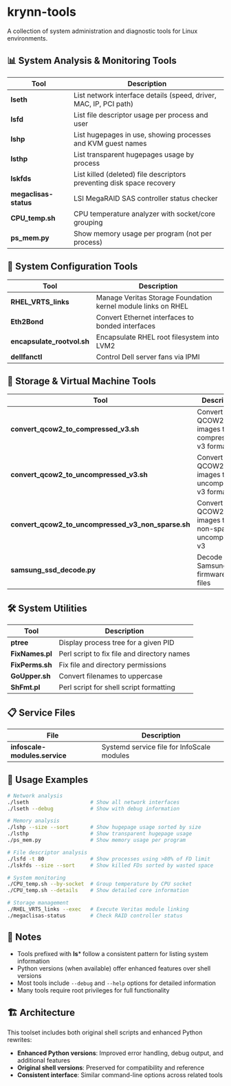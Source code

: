 # krynn-tools

A collection of system administration and diagnostic tools for Linux environments.

## 📊 System Analysis & Monitoring Tools

| Tool | Description |
|------|-------------|
| **lseth** | List network interface details (speed, driver, MAC, IP, PCI path) |
| **lsfd** | List file descriptor usage per process and user |  
| **lshp** | List hugepages in use, showing processes and KVM guest names |
| **lsthp** | List transparent hugepages usage by process |
| **lskfds** | List killed (deleted) file descriptors preventing disk space recovery |
| **megaclisas-status** | LSI MegaRAID SAS controller status checker |
| **CPU_temp.sh** | CPU temperature analyzer with socket/core grouping |
| **ps_mem.py** | Show memory usage per program (not per process) |

## 🔧 System Configuration Tools

| Tool | Description |
|------|-------------|
| **RHEL_VRTS_links** | Manage Veritas Storage Foundation kernel module links on RHEL |
| **Eth2Bond** | Convert Ethernet interfaces to bonded interfaces |
| **encapsulate_rootvol.sh** | Encapsulate RHEL root filesystem into LVM2 |
| **dellfanctl** | Control Dell server fans via IPMI |

## 💾 Storage & Virtual Machine Tools

| Tool | Description |
|------|-------------|
| **convert_qcow2_to_compressed_v3.sh** | Convert QCOW2 images to compressed v3 format |
| **convert_qcow2_to_uncompressed_v3.sh** | Convert QCOW2 images to uncompressed v3 format |
| **convert_qcow2_to_uncompressed_v3_non_sparse.sh** | Convert QCOW2 images to non-sparse uncompressed v3 |
| **samsung_ssd_decode.py** | Decode Samsung SSD firmware .enc files |

## 🛠️ System Utilities

| Tool | Description |
|------|-------------|
| **ptree** | Display process tree for a given PID |
| **FixNames.pl** | Perl script to fix file and directory names |
| **FixPerms.sh** | Fix file and directory permissions |
| **GoUpper.sh** | Convert filenames to uppercase |
| **ShFmt.pl** | Perl script for shell script formatting |

## 📋 Service Files

| File | Description |
|------|-------------|
| **infoscale-modules.service** | Systemd service file for InfoScale modules |

## 🚀 Usage Examples

```bash
# Network analysis
./lseth                    # Show all network interfaces
./lseth --debug            # Show with debug information

# Memory analysis  
./lshp --size --sort       # Show hugepage usage sorted by size
./lsthp                    # Show transparent hugepage usage
./ps_mem.py                # Show memory usage per program

# File descriptor analysis
./lsfd -t 80               # Show processes using >80% of FD limit
./lskfds --size --sort     # Show killed FDs sorted by wasted space

# System monitoring
./CPU_temp.sh --by-socket  # Group temperature by CPU socket
./CPU_temp.sh --details    # Show detailed core information

# Storage management
./RHEL_VRTS_links --exec   # Execute Veritas module linking
./megaclisas-status        # Check RAID controller status
```

## 📝 Notes

- Tools prefixed with **ls*** follow a consistent pattern for listing system information
- Python versions (when available) offer enhanced features over shell versions
- Most tools include `--debug` and `--help` options for detailed information
- Many tools require root privileges for full functionality

## 🏗️ Architecture

This toolset includes both original shell scripts and enhanced Python rewrites:
- **Enhanced Python versions**: Improved error handling, debug output, and additional features
- **Original shell versions**: Preserved for compatibility and reference
- **Consistent interface**: Similar command-line options across related tools